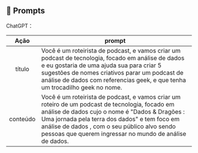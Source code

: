## 🧠 Prompts


ChatGPT：

|   Ação   | prompt                                                                                                                                                                                                                                                                         |
| :------: | ------------------------------------------------------------------------------------------------------------------------------------------------------------------------------------------------------------------------------------------------------------------------------ |
|  título  | Você é um roteirista de podcast, e vamos criar um podcast de tecnologia, focado em análise de dados e eu gostaria de uma ajuda sua para criar 5 sugestões de nomes criativos parar um podcast de análise de dados com referencias geek, e que tenha um trocadilho geek no nome.                                                        |
| conteúdo | Você é um roteirista de podcast, e vamos criar um roteiro de um podcast de tecnologia, focado em análise de dados cujo o nome é "Dados & Dragões : Uma jornada pela terra dos dados" e tem foco em análise de dados , com o seu público alvo sendo pessoas que querem ingressar no mundo de análise de dados. |

